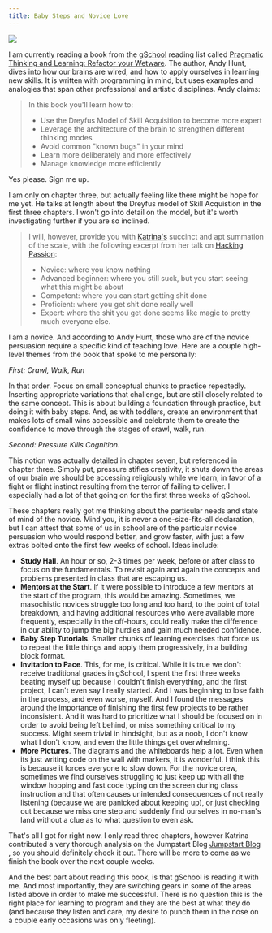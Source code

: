 ```yaml
---
title: Baby Steps and Novice Love 
---
```


![](images/baby.png)

I am currently reading a book from the <a href= "http://www.gschool.it/" target= "blank">gSchool</a> reading list called
<a href= "http://pragprog.com/book/ahptl/pragmatic-thinking-and-learning" target= "blank">Pragmatic Thinking and Learning: Refactor your Wetware</a>.
The author, Andy Hunt, dives into how our brains are
wired, and how to apply ourselves in learning new skills. It is written
with programming in mind, but uses examples and analogies that span
other professional and artistic disciplines. Andy claims:

> In this book you'll learn how to:<br>  
> + Use the Dreyfus Model of Skill Acquisition to become more expert  
> + Leverage the architecture of the brain to strengthen different thinking modes  
> + Avoid common "known bugs" in your mind  
> + Learn more deliberately and more effectively  
> + Manage knowledge more efficiently  

Yes please. Sign me up.  

I am only on chapter three, but actually feeling like there might be hope
for me yet. He talks at length about the Dreyfus model of Skill
Acquistion in the first three chapters. I won't go into detail on the
model, but it's worth investigating further if you are so inclined.

> I will, however, provide you with
> <a href= "https://github.com/kytrinyx?source=cc" target= "blank">Katrina's</a> succinct and apt
> summation of the scale, with the following excerpt from her talk on 
> <a href= "http://kytrinyx.com/blog/hacking-passion" target= "blank">Hacking Passion</a>:<br>    
> + Novice: where you know nothing  
> + Advanced beginner: where you still suck, but you start seeing what
> this might be about  
> + Competent: where you can start getting shit done  
> + Proficient: where you get shit done really well  
> + Expert: where the shit you get done seems like magic to pretty much
> everyone else.  

I am a novice. And according to Andy Hunt, those who are of the novice
persuasion require a specific kind of teaching love. Here are a couple
high-level themes from the book that spoke to me personally:  

*First: Crawl, Walk, Run* 

In that order. Focus on small conceptual chunks to practice repeatedly.
Inserting appropriate variations that challenge, but are still closely
related to the same concept. This is about building a foundation through
practice, but doing it with baby steps. And, as with toddlers, create an
environment that makes lots of small wins accessible and celebrate them
to create the confidence to move through the stages of crawl, walk, run.  

*Second: Pressure Kills Cognition.*

This notion was actually detailed in chapter seven, but referenced in
chapter three. Simply put, pressure stifles creativity, it shuts down
the areas of our brain we should be accessing religiously while we
learn, in favor of a fight or flight instinct resulting from the terror
of failing to deliver. I especially had a lot of that going on for the
first three weeks of gSchool. 

These chapters really got me thinking about the particular
needs and state of mind of the novice. Mind you, it is never a
one-size-fits-all declaration, but I can attest that some of us in
school are of the particular novice persuasion who would respond better,
and grow faster, with just a few extras bolted onto the first few weeks
of school. Ideas include:<br>   
 + **Study Hall**. An hour or so, 2-3 times per week, before or after class
   to focus on the fundamentals. To revisit again and again the concepts
   and problems presented in class that are escaping us.<br>  
 + **Mentors at the Start**. If it were possible to introduce a few mentors
   at the start of the program, this would be amazing. Sometimes, we
   masochistic novices struggle too long and too hard, to the point of
   total breakdown, and having additional resources who were available
   more frequently, especially in the off-hours, could really make the
   difference in our ability to jump the big hurdles and gain much needed
   confidence.<br>  
 + **Baby Step Tutorials**. Smaller chunks of learning exercises
   that force us to repeat the little things and apply them
   progressively, in a building block format.<br>  
 + **Invitation to Pace**. This, for me, is critical. While it is true we
   don't receive traditional grades in gSchool, I spent the first three
   weeks beating myself up because I couldn't finish everything, and the
   first project, I can't even say I really started. And I was beginning
   to lose faith in the process, and even worse, myself. And I found the
   messages around the importance of finishing the first few projects to
   be rather inconsistent. And it was hard to prioritize what I should
   be focused on in order to avoid being left behind, or miss something
   critical to my success. Might seem trivial in hindsight, but as a
   noob, I don't know what I don't know, and even the little things get
   overwhelming.<br>   
 + **More Pictures**. The diagrams and the whiteboards help a lot. Even when
   its just writing code on the wall with markers, it is wonderful. I
   think this is because it forces everyone to slow down. For the novice
   crew, sometimes we find ourselves struggling to just keep up with all
   the window hopping and fast code typing on the screen during class
   instruction and that often causes unintended consequences of not
   really listening (because we are panicked about keeping up), or just
   checking out because we miss one step and suddenly find ourselves in
   no-man's land without a clue as to what question to even ask.<br> 

That's all I got for right now. I only read three chapters, however
Katrina contributed a very thorough analysis on the Jumpstart Blog <a href= "http://jumpstartlab.com/news/archives/2013/10/03/pragmatic-learning-at-gschool-part-i" target="blank">Jumpstart Blog</a> , so you should definitely check it out. There will be more to come as we
finish the book over the next couple weeks.

And the best part about reading this book, is that gSchool is reading it
with me. And most importantly, they are switching gears in some of the
areas listed above in order to make me successful. There is no question
this is the right place for learning to program and they are the best at
what they do (and because they listen and care, my desire to punch them
in the nose on a couple early occasions was only fleeting). 


